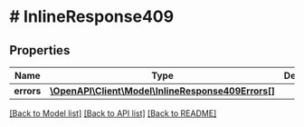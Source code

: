 # # InlineResponse409

## Properties

Name | Type | Description | Notes
------------ | ------------- | ------------- | -------------
**errors** | [**\OpenAPI\Client\Model\InlineResponse409Errors[]**](InlineResponse409Errors.md) |  | [optional]

[[Back to Model list]](../../README.md#models) [[Back to API list]](../../README.md#endpoints) [[Back to README]](../../README.md)
